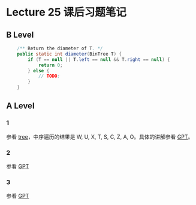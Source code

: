 # Lecture 25 课后习题笔记

## B Level

```java
    /** Return the diameter of T. */
    public static int diameter(BinTree T) {
        if (T == null || T.left == null && T.right == null) {
            return 0;
        } else {
            // TODO: 
        }
    }
```

## A Level

### 1

参看 [tree](./A-level-1.drawio)，中序遍历的结果是 W, U, X, T, S, C, Z, A, O。具体的讲解参看 [GPT](https://chatgpt.com/c/6745ca86-56f8-8011-8b92-316e20ee2d91)。

### 2

参看 [GPT](https://chatgpt.com/c/67471558-feb4-8011-97a5-1aec97f912e4)

### 3

参看 [GPT](https://chatgpt.com/c/67471855-b910-8011-8d07-a4a614cdeeec)